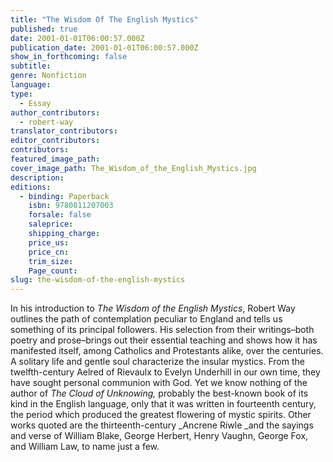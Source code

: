 ```yaml
---
title: "The Wisdom Of The English Mystics"
published: true
date: 2001-01-01T06:00:57.000Z
publication_date: 2001-01-01T06:00:57.000Z
show_in_forthcoming: false
subtitle:
genre: Nonfiction
language:
type:
  - Essay
author_contributors:
  - robert-way
translator_contributors:
editor_contributors:
contributors:
featured_image_path:
cover_image_path: The_Wisdom_of_the_English_Mystics.jpg
description:
editions:
  - binding: Paperback
    isbn: 9780811207003
    forsale: false
    saleprice:
    shipping_charge:
    price_us:
    price_cn:
    trim_size:
    Page_count:
slug: the-wisdom-of-the-english-mystics
---
```


In his introduction to _The Wisdom of the English Mystics_, Robert Way outlines the path of contemplation peculiar to England and tells us something of its principal followers. His selection from their writings–both poetry and prose–brings out their essential teaching and shows how it has manifested itself, among Catholics and Protestants alike, over the centuries. A solitary life and gentle soul characterize the insular mystics. From the twelfth-century Aelred of Rievaulx to Evelyn Underhill in our own time, they have sought personal communion with God. Yet we know nothing of the author of _The Cloud of Unknowing,_ probably the best-known book of its kind in the English language, only that it was written in fourteenth century, the period which produced the greatest flowering of mystic spirits. Other works quoted are the thirteenth-century _Ancrene Riwle _and the sayings and verse of William Blake, George Herbert, Henry Vaughn, George Fox, and William Law, to name just a few.

